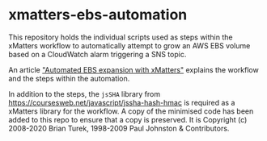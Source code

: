 # xmatters-ebs-automation

This repository holds the individual scripts used as steps within the xMatters workflow to automatically attempt to grow an AWS EBS volume based on a CloudWatch alarm triggering a SNS topic.

An article ["Automated EBS expansion with xMatters"](https://pcmusings.wordpress.com/2020/11/24/automated-ebs-expansion-with-xmatters/) explains the workflow and the steps within the automation.

In addition to the steps, the `jsSHA` library from <https://coursesweb.net/javascript/jssha-hash-hmac> is required as a xMatters library for the workflow. A copy of the minimised code has been added to this repo to ensure that a copy is preserved. It is Copyright (c) 2008-2020 Brian Turek, 1998-2009 Paul Johnston & Contributors.
